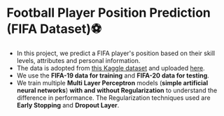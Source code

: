 # Football Player Position Prediction (FIFA Dataset)⚽️
- In this project, we predict a FIFA player's position based on their skill levels, attributes and personal information. 
- The data is adopted from [this Kaggle dataset](https://www.kaggle.com/stefanoleone992/fifa-20-complete-player-dataset) and uploaded [here](https://github.com/samyak24jain/fifa-player-position-prediction/tree/main/fifadataset). 
- We use the **FIFA-19 data for training** and **FIFA-20 data for testing**. 
- We train multiple **Multi Layer Perceptron** models (**simple artificial neural networks**) **with and without Regularization** to understand the difference in performance. The Regularization techniques used are **Early Stopping** and **Dropout Layer**.
